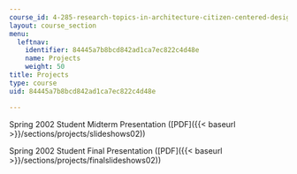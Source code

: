 ```yaml
---
course_id: 4-285-research-topics-in-architecture-citizen-centered-design-of-open-governance-systems-fall-2002
layout: course_section
menu:
  leftnav:
    identifier: 84445a7b8bcd842ad1ca7ec822c4d48e
    name: Projects
    weight: 50
title: Projects
type: course
uid: 84445a7b8bcd842ad1ca7ec822c4d48e

---
```


Spring 2002 Student Midterm Presentation ([PDF]({{< baseurl >}}/sections/projects/slideshows02))

Spring 2002 Student Final Presentation ([PDF]({{< baseurl >}}/sections/projects/finalslideshows02))